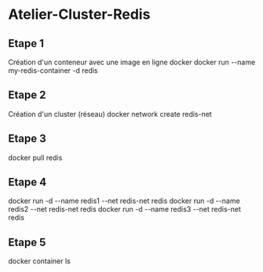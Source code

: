 # Atelier-Cluster-Redis #


## Etape 1 ##

Création d'un conteneur avec une image en ligne docker
docker run --name my-redis-container -d redis

## Etape 2 ##
Création d'un cluster (réseau)
docker network create redis-net

## Etape 3 ##
docker pull redis

## Etape 4 ##
docker run -d --name redis1 --net redis-net redis
docker run -d --name redis2 --net redis-net redis
docker run -d --name redis3 --net redis-net redis

## Etape 5 ##
docker container ls

